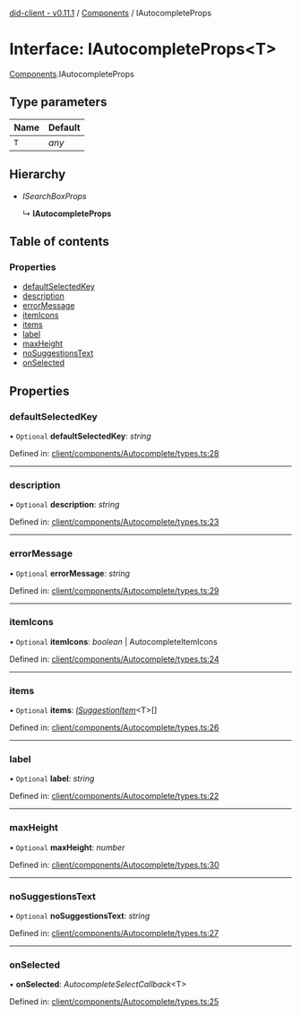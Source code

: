 [did-client - v0.11.1](../README.md) / [Components](../modules/components.md) / IAutocompleteProps

# Interface: IAutocompleteProps<T\>

[Components](../modules/components.md).IAutocompleteProps

## Type parameters

Name | Default |
:------ | :------ |
`T` | *any* |

## Hierarchy

* *ISearchBoxProps*

  ↳ **IAutocompleteProps**

## Table of contents

### Properties

- [defaultSelectedKey](components.iautocompleteprops.md#defaultselectedkey)
- [description](components.iautocompleteprops.md#description)
- [errorMessage](components.iautocompleteprops.md#errormessage)
- [itemIcons](components.iautocompleteprops.md#itemicons)
- [items](components.iautocompleteprops.md#items)
- [label](components.iautocompleteprops.md#label)
- [maxHeight](components.iautocompleteprops.md#maxheight)
- [noSuggestionsText](components.iautocompleteprops.md#nosuggestionstext)
- [onSelected](components.iautocompleteprops.md#onselected)

## Properties

### defaultSelectedKey

• `Optional` **defaultSelectedKey**: *string*

Defined in: [client/components/Autocomplete/types.ts:28](https://github.com/Puzzlepart/did/blob/dev/client/components/Autocomplete/types.ts#L28)

___

### description

• `Optional` **description**: *string*

Defined in: [client/components/Autocomplete/types.ts:23](https://github.com/Puzzlepart/did/blob/dev/client/components/Autocomplete/types.ts#L23)

___

### errorMessage

• `Optional` **errorMessage**: *string*

Defined in: [client/components/Autocomplete/types.ts:29](https://github.com/Puzzlepart/did/blob/dev/client/components/Autocomplete/types.ts#L29)

___

### itemIcons

• `Optional` **itemIcons**: *boolean* \| AutocompleteItemIcons

Defined in: [client/components/Autocomplete/types.ts:24](https://github.com/Puzzlepart/did/blob/dev/client/components/Autocomplete/types.ts#L24)

___

### items

• `Optional` **items**: [*ISuggestionItem*](components.isuggestionitem.md)<T\>[]

Defined in: [client/components/Autocomplete/types.ts:26](https://github.com/Puzzlepart/did/blob/dev/client/components/Autocomplete/types.ts#L26)

___

### label

• `Optional` **label**: *string*

Defined in: [client/components/Autocomplete/types.ts:22](https://github.com/Puzzlepart/did/blob/dev/client/components/Autocomplete/types.ts#L22)

___

### maxHeight

• `Optional` **maxHeight**: *number*

Defined in: [client/components/Autocomplete/types.ts:30](https://github.com/Puzzlepart/did/blob/dev/client/components/Autocomplete/types.ts#L30)

___

### noSuggestionsText

• `Optional` **noSuggestionsText**: *string*

Defined in: [client/components/Autocomplete/types.ts:27](https://github.com/Puzzlepart/did/blob/dev/client/components/Autocomplete/types.ts#L27)

___

### onSelected

• **onSelected**: *AutocompleteSelectCallback*<T\>

Defined in: [client/components/Autocomplete/types.ts:25](https://github.com/Puzzlepart/did/blob/dev/client/components/Autocomplete/types.ts#L25)
